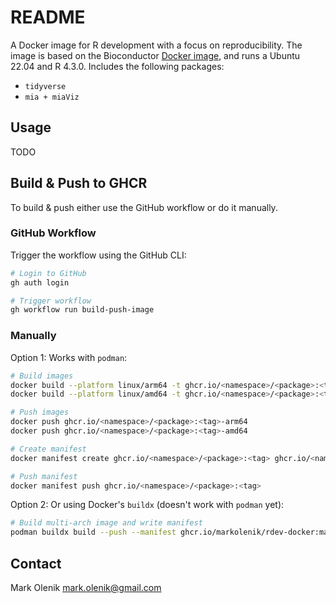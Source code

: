# README

A Docker image for R development with a focus on reproducibility.
The image is based on the Bioconductor [Docker image](https://hub.docker.com/r/bioconductor/bioconductor_docker), and runs a Ubuntu 22.04 and R 4.3.0.
Includes the following packages:
* `tidyverse`
* `mia + miaViz`

## Usage
TODO

## Build & Push to GHCR
To build & push either use the GitHub workflow or do it manually.
### GitHub Workflow
Trigger the workflow using the GitHub CLI:
    
```bash
# Login to GitHub
gh auth login

# Trigger workflow
gh workflow run build-push-image
```

### Manually 
Option 1: Works with `podman`:

```bash
# Build images
docker build --platform linux/arm64 -t ghcr.io/<namespace>/<package>:<tag>-arm64 .
docker build --platform linux/amd64 -t ghcr.io/<namespace>/<package>:<tag>-amd64 .

# Push images
docker push ghcr.io/<namespace>/<package>:<tag>-arm64
docker push ghcr.io/<namespace>/<package>:<tag>-amd64

# Create manifest
docker manifest create ghcr.io/<namespace>/<package>:<tag> ghcr.io/<namespace>/<package>:<tag>-arm64 ghcr.io/<namespace>/<package>:<tag>-amd64

# Push manifest
docker manifest push ghcr.io/<namespace>/<package>:<tag>

```
Option 2: Or using Docker's `buildx` (doesn't work with `podman` yet):

```bash
# Build multi-arch image and write manifest
podman buildx build --push --manifest ghcr.io/markolenik/rdev-docker:manifest-latest --platform linux/amd64,linux/arm64 -t ghcr.io/markolenik/rdev-docker:latest .

```

## Contact
Mark Olenik <mark.olenik@gmail.com>